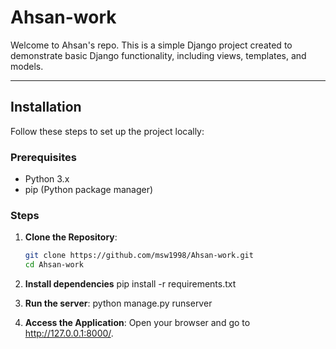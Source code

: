 # Ahsan-work

Welcome to Ahsan's repo. This is a simple Django project created to demonstrate basic Django functionality, including views, templates, and models. 


---

## Installation

Follow these steps to set up the project locally:

### Prerequisites

- Python 3.x
- pip (Python package manager)

### Steps

1. **Clone the Repository**:
   ```bash
   git clone https://github.com/msw1998/Ahsan-work.git
   cd Ahsan-work

2. **Install dependencies**
    pip install -r requirements.txt

3. **Run the server**:
    python manage.py runserver

4. **Access the Application**:
    Open your browser and go to http://127.0.0.1:8000/.